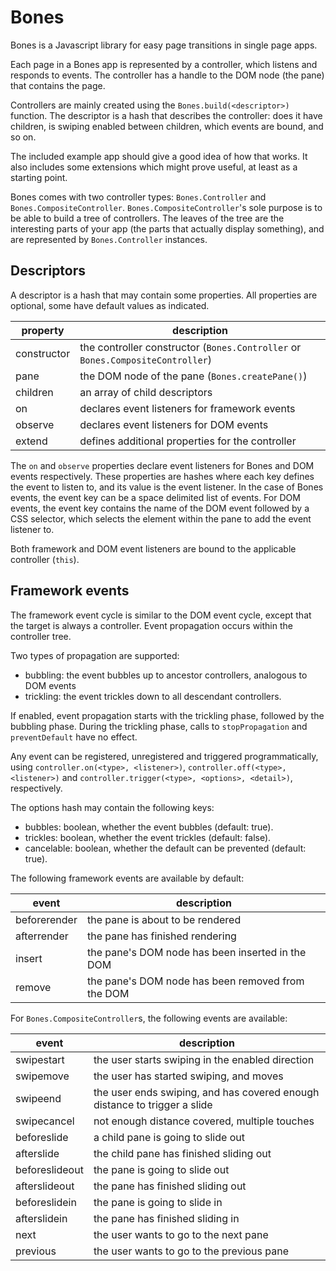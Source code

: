 Bones
=====

Bones is a Javascript library for easy page transitions in single page apps.

Each page in a Bones app is represented by a controller, which listens and
responds to events. The controller has a handle to the DOM node (the pane) that
contains the page.

Controllers are mainly created using the `Bones.build(<descriptor>)` function.
The descriptor is a hash that describes the controller: does it have children,
is swiping enabled between children, which events are bound, and so on.

The included example app should give a good idea of how that works. It
also includes some extensions which might prove useful, at least as a
starting point.

Bones comes with two controller types: `Bones.Controller` and
`Bones.CompositeController`. `Bones.CompositeController`'s sole purpose is
to be able to build a tree of controllers. The leaves of the tree are the
interesting parts of your app (the parts that actually display something), and
are represented by `Bones.Controller` instances.

Descriptors
-----------

A descriptor is a hash that may contain some properties. All properties are
optional, some have default values as indicated.

property        | description
----------------|--------------------------------------------------------------------------------
constructor 	| the controller constructor (`Bones.Controller` or `Bones.CompositeController`)
pane			| the DOM node of the pane (`Bones.createPane()`)
children		| an array of child descriptors
on				| declares event listeners for framework events
observe			| declares event listeners for DOM events
extend			| defines additional properties for the controller

The `on` and `observe` properties declare event listeners for Bones and DOM
events respectively. These properties are hashes where each
key defines the event to listen to, and its value is the event listener.
In the case of Bones events, the event key can be a space delimited list of
events. For DOM events, the event key contains the name of the DOM event followed
by a CSS selector, which selects the element within the pane to add the event
listener to.

Both framework and DOM event listeners are bound to the applicable controller (`this`).

Framework events
----------------

The framework event cycle is similar to the DOM event cycle, except that the target is
always a controller. Event propagation occurs within the controller tree.

Two types of propagation are supported:

- bubbling: the event bubbles up to ancestor controllers, analogous to DOM events
- trickling: the event trickles down to all descendant controllers.

If enabled, event propagation starts with the trickling phase, followed by the bubbling phase.
During the trickling phase, calls to `stopPropagation` and `preventDefault` have no effect.

Any event can be registered, unregistered and triggered programmatically, using
`controller.on(<type>, <listener>)`, `controller.off(<type>, <listener>)` and
`controller.trigger(<type>, <options>, <detail>)`, respectively.

The options hash may contain the following keys:

- bubbles: boolean, whether the event bubbles (default: true).
- trickles: boolean, whether the event trickles (default: false).
- cancelable: boolean, whether the default can be prevented (default: true).

The following framework events are available by default:

event			| description
----------------|----------------------------------------------------------------------------
beforerender	| the pane is about to be rendered
afterrender		| the pane has finished rendering
insert			| the pane's DOM node has been inserted in the DOM
remove			| the pane's DOM node has been removed from the DOM

For `Bones.CompositeController`s, the following events are available:

event			| description
----------------|----------------------------------------------------------------------------
swipestart		| the user starts swiping in the enabled direction
swipemove		| the user has started swiping, and moves
swipeend		| the user ends swiping, and has covered enough distance to trigger a slide
swipecancel		| not enough distance covered, multiple touches
beforeslide		| a child pane is going to slide out
afterslide		| the child pane has finished sliding out
beforeslideout	| the pane is going to slide out
afterslideout	| the pane has finished sliding out
beforeslidein	| the pane is going to slide in
afterslidein	| the pane has finished sliding in
next			| the user wants to go to the next pane
previous		| the user wants to go to the previous pane